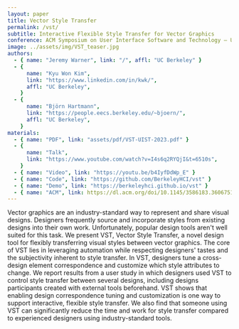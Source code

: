 ```yaml
---
layout: paper
title: Vector Style Transfer
permalink: /vst/
subtitle: Interactive Flexible Style Transfer for Vector Graphics
conference: ACM Symposium on User Interface Software and Technology — UIST 2023
image: ../assets/img/VST_teaser.jpg
authors:
  - { name: "Jeremy Warner", link: "/", affl: "UC Berkeley" }
  - {
      name: "Kyu Won Kim",
      link: "https://www.linkedin.com/in/kwk/",
      affl: "UC Berkeley",
    }
  - {
      name: "Björn Hartmann",
      link: "https://people.eecs.berkeley.edu/~bjoern/",
      affl: "UC Berkeley",
    }
materials:
  - { name: "PDF", link: "assets/pdf/VST-UIST-2023.pdf" }
  - {
      name: "Talk",
      link: "https://www.youtube.com/watch?v=I4s6q2RYQjI&t=6510s",
    }
  - { name: "Video", link: "https://youtu.be/b4IyfDdWp_E" }
  - { name: "Code", link: "https://github.com/BerkeleyHCI/vst" }
  - { name: "Demo", link: "https://berkeleyhci.github.io/vst" }
  - { name: "ACM", link: https://dl.acm.org/doi/10.1145/3586183.3606751 }
---
```


Vector graphics are an industry-standard way to represent and share visual designs. Designers frequently source and incorporate styles from existing designs into their own work. Unfortunately, popular design tools aren't well suited for this task. We present VST, Vector Style Transfer, a novel design tool for flexibly transferring visual styles between vector graphics. The core of VST lies in leveraging automation while respecting designers' tastes and the subjectivity inherent to style transfer. In VST, designers tune a cross-design element correspondence and customize which style attributes to change. We report results from a user study in which designers used VST to control style transfer between several designs, including designs participants created with external tools beforehand. VST shows that enabling design correspondence tuning and customization is one way to support interactive, flexible style transfer. We also find that someone using VST can significantly reduce the time and work for style transfer compared to experienced designers using industry-standard tools.
